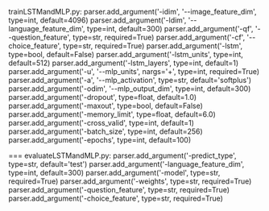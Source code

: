 trainLSTMandMLP.py:
    parser.add_argument('-idim', '--image_feature_dim', type=int, default=4096)
    parser.add_argument('-ldim', '--language_feature_dim', type=int, default=300)
    parser.add_argument('-qf', '--question_feature', type=str, required=True)
    parser.add_argument('-cf', '--choice_feature', type=str, required=True)
    parser.add_argument('-lstm', type=bool, default=False)
    parser.add_argument('-lstm_units', type=int, default=512)
    parser.add_argument('-lstm_layers', type=int, default=1)
    parser.add_argument('-u', '--mlp_units', nargs='+', type=int, required=True)
    parser.add_argument('-a', '--mlp_activation', type=str, default='softplus')
    parser.add_argument('-odim', '--mlp_output_dim', type=int, default=300)
    parser.add_argument('-dropout', type=float, default=1.0)
    parser.add_argument('-maxout', type=bool, default=False)
    parser.add_argument('-memory_limit', type=float, default=6.0)
    parser.add_argument('-cross_valid', type=int, default=1)
    parser.add_argument('-batch_size', type=int, default=256)
    parser.add_argument('-epochs', type=int, default=100)


===
evaluateLSTMandMLP.py:
    parser.add_argument('-predict_type', type=str, default='test')
    parser.add_argument('-language_feature_dim', type=int, default=300)
    parser.add_argument('-model', type=str, required=True)
    parser.add_argument('-weights', type=str, required=True)
    parser.add_argument('-question_feature', type=str, required=True)
    parser.add_argument('-choice_feature', type=str, required=True)
